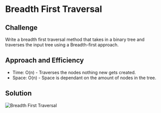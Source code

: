 # Breadth First Traversal

## Challenge 

Write a breadth first traversal method that takes in a binary tree and traverses the input tree using a Breadth-first approach.

## Approach and Efficiency

- Time: O(n) - Traverses the nodes nothing new gets created.
- Space: O(n) - Space is dependant on the amount of nodes in the tree.

## Solution
![Breadth First Traversal](https://github.com/trecain/Data-Structures-and-Algorithms/blob/master/assets/BreadthFirstTraversal.jpg)
